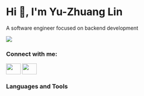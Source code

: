 # Hi 👋, I'm Yu-Zhuang Lin
A software engineer focused on backend development

![](https://github-profile-trophy.vercel.app/?username=Yu-Zhuang)

### Connect with me:

<p align="left">
<a href="https://www.linkedin.com/in/yu-zhuang-lin-82843317b/" target="blank"><img align="center" src="https://cdn.jsdelivr.net/npm/simple-icons@3.0.1/icons/linkedin.svg" alt="" height="30" width="40" /></a>
<a href="https://www.facebook.com/lYu.Zhuang.Linl/" target="blank"><img align="center" src="https://cdn.jsdelivr.net/npm/simple-icons@3.0.1/icons/facebook.svg" alt="" height="30" width="40" /></a>
</p>

### Languages and Tools
<p>&nbsp;<img align="center" src="https://github-readme-stats.vercel.app/api?username=Yu-Zhuang&show_icons=true&locale=en" alt="" /></p>
